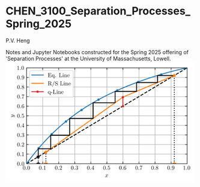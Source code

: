 # CHEN_3100_Separation_Processes_Spring_2025
P.V. Heng

Notes and Jupyter Notebooks constructed for the Spring 2025 offering of 'Separation Processes' at the University of Massachusetts, Lowell.
![](https://github.com/pheng044/CHEN_3100_Separation_Processes_Spring_2025/blob/main/HW%2007/CHEN_3100_HW_7_1.png)
